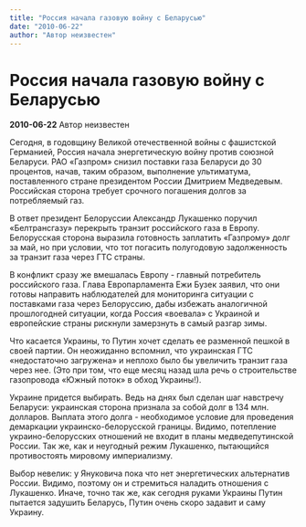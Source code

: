 ```yaml
---
title: "Россия начала газовую войну с Беларусью"
date: "2010-06-22"
author: "Автор неизвестен"
---
```


# Россия начала газовую войну с Беларусью

**2010-06-22** Автор неизвестен

Сегодня, в годовщину Великой отечественной войны с фашистской Германией, Россия начала энергетическую войну против союзной Беларуси. РАО «Газпром» снизил поставки газа Беларуси до 30 процентов, начав, таким образом, выполнение ультиматума, поставленного стране президентом России Дмитрием Медведевым. Российская сторона требует срочного погашения долгов за потребляемый газ.

В ответ президент Белоруссии Александр Лукашенко поручил «Белтрансгазу» перекрыть транзит российского газа в Европу. Белорусская сторона выразила готовность заплатить «Газпрому» долг за май, но при условии, что тот погасить полугодовую задолженность за транзит газа через ГТС страны.

В конфликт сразу же вмешалась Европу - главный потребитель российского газа. Глава Европарламента Ежи Бузек заявил, что они готовы направить наблюдателей для мониторинга ситуации с поставками газа через Белоруссию, дабы избежать аналогичной прошлогодней ситуации, когда Россия «воевала» с Украиной и европейские страны рискнули замерзнуть в самый разгар зимы.

Что касается Украины, то Путин хочет сделать ее разменной пешкой в своей партии. Он неожиданно вспомнил, что украинская ГТС «недостаточно загружена» и неплохо было бы увеличить транзит газа через нее. (Это при том, что еще месяц назад шла речь о строительстве газопровода «Южный поток» в обход Украины!).

Украине придется выбирать. Ведь на днях был сделан шаг навстречу Беларуси: украинская сторона признала за собой долг в 134 млн. долларов. Выплата этого долга - необходимое условие для проведения демаркации украинско-белорусской границы. Видимо, потепление украино-белорусских отношений не входит в планы медведепутинской России. Так же, как и неугодный режим Лукашенко, пытающийся противостоять мировому империализму.

Выбор невелик: у Януковича пока что нет энергетических альтернатив России. Видимо, поэтому он и стремиться наладить отношения с Лукашенко. Иначе, точно так же, как сегодня руками Украины Путин пытается задушить Беларусь, Путин очень скоро задавит и саму Украину.